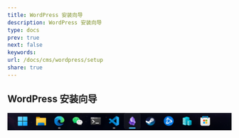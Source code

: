 ```yaml
---
title: WordPress 安装向导
description: WordPress 安装向导
type: docs
prev: true
next: false
keywords: 
url: /docs/cms/wordpress/setup
share: true
---
```


## WordPress 安装向导

![安装向导.png](./_attachments/%E5%AE%89%E8%A3%85%E5%90%91%E5%AF%BC.png)